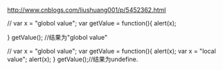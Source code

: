 http://www.cnblogs.com/liushuang001/p/5452362.html

//
var x = "globol value";
var getValue = function(){
alert(x); 

}
 getValue();  //结果为"globol value"

//
var x = "globol value";
var getValue = function(){
alert(x); 
var x = "local value"; alert(x); 
}
 getValue();//结果为undefine.

